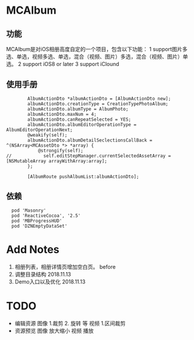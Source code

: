 # MCAlbum

## 功能
MCAlbum是对iOS相册高度自定的一个项目，包含以下功能：
1 support图片多选、单选，视频多选、单选，混合（视频、图片）多选，混合（视频、图片）单选。
2 support iOS8 or later
3 support iClound

## 使用手册

```
        AlbumActionDto *albumActionDto = [AlbumActionDto new];
        albumActionDto.creationType = CreationTypePhotoAlbum;
        albumActionDto.albumType = AlbumPhoto;
        albumActionDto.maxNum = 4;
        albumActionDto.canRepeatSelected = YES;
        albumActionDto.albumEditorOperationType = AlbumEditorOperationNext;
        @weakify(self);
        albumActionDto.albumDetailSeclectionsCallBack = ^(NSArray<MCAssetDto *> *array) {
            @strongify(self);
//            self.editStepManager.currentSelectedAssetArray = [NSMutableArray arrayWithArray:array];
        };

        [AlbumRoute pushAlbumList:albumActionDto];
```

## 依赖

```
  pod 'Masonry'
  pod 'ReactiveCocoa', '2.5'
  pod 'MBProgressHUD'
  pod 'DZNEmptyDataSet'
```

# Add Notes
1. 相册列表，相册详情页增加空白页。 before
2. 调整目录结构 2018.11.13
3. Demo入口以及优化 2018.11.13


# TODO
 - 编辑资源
   图像 1.裁剪 2. 旋转 等
   视频 1.区间裁剪
- 资源预览
  图像 放大缩小
  视频 播放
